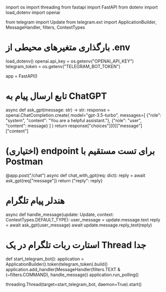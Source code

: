 import os
import threading
from fastapi import FastAPI
from dotenv import load_dotenv
import openai

from telegram import Update
from telegram.ext import ApplicationBuilder, MessageHandler, filters, ContextTypes

# بارگذاری متغیرهای محیطی از .env
load_dotenv()
openai.api_key = os.getenv("OPENAI_API_KEY")
telegram_token = os.getenv("TELEGRAM_BOT_TOKEN")

app = FastAPI()

# تابع ارسال پیام به ChatGPT
async def ask_gpt(message: str) -> str:
    response = openai.ChatCompletion.create(
        model="gpt-3.5-turbo",
        messages=[
            {"role": "system", "content": "You are a helpful assistant."},
            {"role": "user", "content": message}
        ]
    )
    return response["choices"][0]["message"]["content"]

# (اختیاری) endpoint برای تست مستقیم با Postman
@app.post("/chat")
async def chat_with_gpt(req: dict):
    reply = await ask_gpt(req["message"])
    return {"reply": reply}

# هندلر پیام تلگرام
async def handle_message(update: Update, context: ContextTypes.DEFAULT_TYPE):
    user_message = update.message.text
    reply = await ask_gpt(user_message)
    await update.message.reply_text(reply)

# استارت ربات تلگرام در یک Thread جدا
def start_telegram_bot():
    application = ApplicationBuilder().token(telegram_token).build()
    application.add_handler(MessageHandler(filters.TEXT & (~filters.COMMAND), handle_message))
    application.run_polling()

threading.Thread(target=start_telegram_bot, daemon=True).start()
